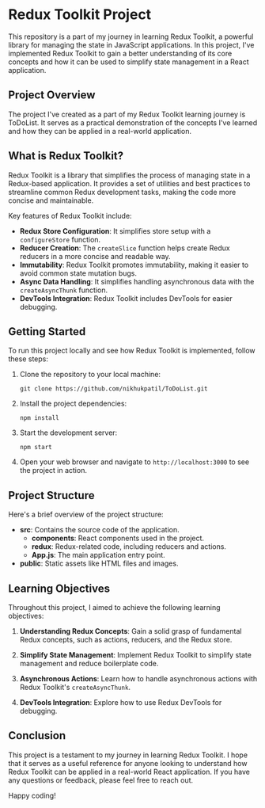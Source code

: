 # Redux Toolkit Project

This repository is a part of my journey in learning Redux Toolkit, a powerful library for managing the state in JavaScript applications. In this project, I've implemented Redux Toolkit to gain a better understanding of its core concepts and how it can be used to simplify state management in a React application.

## Project Overview

The project I've created as a part of my Redux Toolkit learning journey is ToDoList. It serves as a practical demonstration of the concepts I've learned and how they can be applied in a real-world application.

## What is Redux Toolkit?

Redux Toolkit is a library that simplifies the process of managing state in a Redux-based application. It provides a set of utilities and best practices to streamline common Redux development tasks, making the code more concise and maintainable.

Key features of Redux Toolkit include:

- **Redux Store Configuration**: It simplifies store setup with a `configureStore` function.
- **Reducer Creation**: The `createSlice` function helps create Redux reducers in a more concise and readable way.
- **Immutability**: Redux Toolkit promotes immutability, making it easier to avoid common state mutation bugs.
- **Async Data Handling**: It simplifies handling asynchronous data with the `createAsyncThunk` function.
- **DevTools Integration**: Redux Toolkit includes DevTools for easier debugging.

## Getting Started

To run this project locally and see how Redux Toolkit is implemented, follow these steps:

1. Clone the repository to your local machine:

   ```
   git clone https://github.com/nikhukpatil/ToDoList.git
   ```

2. Install the project dependencies:

   ```
   npm install
   ```

3. Start the development server:

   ```
   npm start
   ```

4. Open your web browser and navigate to `http://localhost:3000` to see the project in action.

## Project Structure

Here's a brief overview of the project structure:

- **src**: Contains the source code of the application.
  - **components**: React components used in the project.
  - **redux**: Redux-related code, including reducers and actions.
  - **App.js**: The main application entry point.
- **public**: Static assets like HTML files and images.

## Learning Objectives

Throughout this project, I aimed to achieve the following learning objectives:

1. **Understanding Redux Concepts**: Gain a solid grasp of fundamental Redux concepts, such as actions, reducers, and the Redux store.

2. **Simplify State Management**: Implement Redux Toolkit to simplify state management and reduce boilerplate code.

3. **Asynchronous Actions**: Learn how to handle asynchronous actions with Redux Toolkit's `createAsyncThunk`.

4. **DevTools Integration**: Explore how to use Redux DevTools for debugging.

## Conclusion

This project is a testament to my journey in learning Redux Toolkit. I hope that it serves as a useful reference for anyone looking to understand how Redux Toolkit can be applied in a real-world React application. If you have any questions or feedback, please feel free to reach out.

Happy coding!

